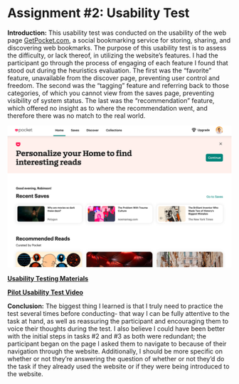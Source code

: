 # Assignment #2: Usability Test

**Introduction:** This usability test was conducted on the usability of the web page [GetPocket.com](https://getpocket.com/home?src=navbar), a social bookmarking service for storing, sharing, and discovering web bookmarks. The purpose of this usability test is to assess the difficulty, or lack thereof, in utilizing the website’s features. I had the participant go through the process of engaging of each feature I found that stood out during the heuristics evaluation. The first was the “favorite” feature, unavailable from the discover page, preventing user control and freedom. The second was the “tagging” feature and referring back to those categories, of which you cannot view from the saves page, preventing visibility of system status. The last was the “recommendation” feature, which offered no insight as to where the recommendation went, and therefore there was no match to the real world. 

![A screenshot of the homepage of Pocket, a website designed for you to share, save, and explore different articles](https://github.com/aergithub/HeuristicsEvaluationDH110/blob/2637f77feaf2088814dc214eefe9275d36689e44/Screen%20Shot%202023-04-11%20at%203.58.22%20AM.png)

[**Usability Testing Materials**](https://forms.gle/31Bn8JFaFyabPDJM9)

[**Pilot Usability Test Video**](https://drive.google.com/file/d/1ffjGS1o1ecI1uIsoOuwb02cJdzD2iD5N/view?usp=share_link)

**Conclusion:** The biggest thing I learned is that I truly need to practice the test several times before conducting- that way I can be fully attentive to the task at hand, as well as reassuring the participant and encouraging them to voice their thoughts during the test. I also believe I could have been better with the initial steps in tasks #2 and #3 as both were redundant; the participant began on the page I asked them to navigate to because of their navigation through the website. Additionally, I should be more specific on whether or not they’re answering the question of whether or not they’d do the task if they already used the website or if they were being introduced to the website. 
